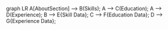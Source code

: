 graph LR
A[AboutSection] --> B(Skills);
A --> C(Education);
A --> D(Experience);
B --> E{Skill Data};
C --> F{Education Data};
D --> G{Experience Data};
